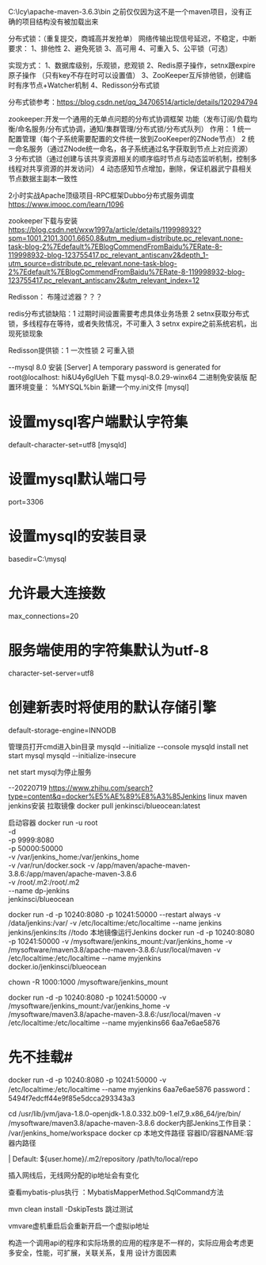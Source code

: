 C:\lcy\apache-maven-3.6.3\bin 之前仅仅因为这不是一个maven项目，没有正确的项目结构没有被加载出来

分布式锁：（重复提交，商城高并发抢单） 网络传输出现信号延迟，不稳定，中断 要求： 1、排他性 2、避免死锁 3、高可用 4、可重入 5、公平锁（可选）

实现方式： 1、数据库级别，乐观锁，悲观锁 2、Redis原子操作，setnx跟expire原子操作 （只有key不存在时可以设置值） 3、ZooKeeper互斥排他锁，创建临时有序节点+Watcher机制 4、Redisson分布式锁

分布式锁参考：https://blog.csdn.net/qq_34706514/article/details/120294794

zookeeper:开发一个通用的无单点问题的分布式协调框架 功能（发布订阅/负载均衡/命名服务/分布式协调，通知/集群管理/分布式锁/分布式队列） 作用： 1
统一配置管理（每个子系统需要配置的文件统一放到ZooKeeper的ZNode节点） 2 统一命名服务（通过ZNode统一命名，各子系统通过名字获取到节点上对应资源） 3
分布式锁（通过创建与该共享资源相关的顺序临时节点与动态监听机制，控制多线程对共享资源的并发访问） 4 动态感知节点增加，删除，保证机器武宁县相关节点数据主副本一致性

2小时实战Apache顶级项目-RPC框架Dubbo分布式服务调度
https://www.imooc.com/learn/1096

zookeeper下载与安装
https://blog.csdn.net/wxw1997a/article/details/119998932?spm=1001.2101.3001.6650.8&utm_medium=distribute.pc_relevant.none-task-blog-2%7Edefault%7EBlogCommendFromBaidu%7ERate-8-119998932-blog-123755417.pc_relevant_antiscanv2&depth_1-utm_source=distribute.pc_relevant.none-task-blog-2%7Edefault%7EBlogCommendFromBaidu%7ERate-8-119998932-blog-123755417.pc_relevant_antiscanv2&utm_relevant_index=12

Redisson： 布隆过滤器？？？

redis分布式锁缺陷：1 过期时间设置需要考虑具体业务场景 2 setnx获取分布式锁，多线程存在等待，或者失败情况，不可重入 3 setnx expire之前系统宕机，出现死锁现象

Redisson提供锁：1 一次性锁 2 可重入锁

--mysql 8.0 安装
[Server] A temporary password is generated for root@localhost: hi&U4y6glUeh 下载 mysql-8.0.29-winx64 二进制免安装版 配置环境变量：
%MYSQL%bin 新建一个my.ini文件
[mysql]

# 设置mysql客户端默认字符集

default-character-set=utf8
[mysqld]

# 设置mysql默认端口号

port=3306

# 设置mysql的安装目录

basedir=C:\\mysql

# 允许最大连接数

max_connections=20

# 服务端使用的字符集默认为utf-8

character-set-server=utf8

# 创建新表时将使用的默认存储引擎

default-storage-engine=INNODB

管理员打开cmd进入bin目录 mysqld --initialize --console mysqld install net start mysql mysqld --initialize-insecure

net start mysql为停止服务

--20220719
https://www.zhihu.com/search?type=content&q=docker%E5%AE%89%E8%A3%85Jenkins
linux maven jenkins安装 拉取镜像 docker pull jenkinsci/blueocean:latest

启动容器 docker run -u root  \
-d \
-p 9999:8080  \
-p 50000:50000  \
-v /var/jenkins_home:/var/jenkins_home \
-v /var/run/docker.sock -v /app/maven/apache-maven-3.8.6:/app/maven/apache-maven-3.8.6 \
-v /root/.m2:/root/.m2 \
--name dp-jenkins \
jenkinsci/blueocean

docker run -d -p 10240:8080 -p 10241:50000 --restart always -v /data/jenkins:/var/ -v /etc/localtime:/etc/localtime
--name jenkins jenkins/jenkins:lts //todo 本地镜像运行Jenkins docker run -d -p 10240:8080 -p 10241:50000 -v
/mysoftware/jenkins_mount:/var/jenkins_home -v /mysoftware/maven3.8/apache-maven-3.8.6:/usr/local/maven -v
/etc/localtime:/etc/localtime --name myjenkins docker.io/jenkinsci/blueocean

chown -R 1000:1000 /mysoftware/jenkins_mount

docker run -d -p 10240:8080 -p 10241:50000 -v /mysoftware/jenkins_mount:/var/jenkins_home -v
/mysoftware/maven3.8/apache-maven-3.8.6:/usr/local/maven -v /etc/localtime:/etc/localtime --name myjenkins66
6aa7e6ae5876

# 先不挂载#

docker run -d -p 10240:8080 -p 10241:50000 -v /etc/localtime:/etc/localtime --name myjenkins 6aa7e6ae5876
password：5494f7edcff44e9f85e5dcca293343a3

cd /usr/lib/jvm/java-1.8.0-openjdk-1.8.0.332.b09-1.el7_9.x86_64/jre/bin/ /mysoftware/maven3.8/apache-maven-3.8.6
docker内部Jenkins工作目录： /var/jenkins_home/workspace docker cp 本地文件路径 容器ID/容器NAME:容器内路径

| Default: ${user.home}/.m2/repository
<localRepository>/path/to/local/repo</localRepository>

插入网线后，无线网分配的ip地址会有变化

查看mybatis-plus执行 ：MybatisMapperMethod.SqlCommand方法

mvn clean install -DskipTests 跳过测试

vmvare虚机重启后会重新开启一个虚拟ip地址

构造一个调用api的程序和实际场景的应用的程序是不一样的，实际应用会考虑更多安全，性能，可扩展，关联关系，复用 设计方面因素